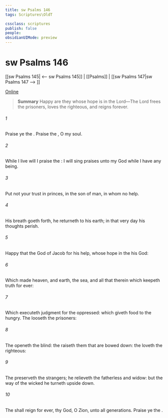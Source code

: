 ```yaml
---
title: sw Psalms 146
tags: Scriptures\OldT

cssclass: scriptures
publish: false
people:
obsidianUIMode: preview
---
```


# sw Psalms 146
[[sw Psalms 145| <-- sw Psalms 145]] | [[Psalms]] | [[sw Psalms 147|sw Psalms 147 --> ]]

[Online](https://churchofjesuschrist.org/study/scriptures/ot/ps/146?lang=eng)

> __Summary__
Happy are they whose hope is in the Lord—The Lord frees the prisoners, loves the righteous, and reigns forever.

###### 1 
Praise ye the . Praise the , O my soul.

###### 2 
While I live will I praise the : I will sing praises unto my God while I have any being.

###### 3 
Put not your trust in princes,  in the son of man, in whom  no help.

###### 4 
His breath goeth forth, he returneth to his earth; in that very day his thoughts perish.

###### 5 
Happy  that  the God of Jacob for his help, whose hope  in the  his God:

###### 6 
Which made heaven, and earth, the sea, and all that therein  which keepeth truth for ever:

###### 7 
Which executeth judgment for the oppressed: which giveth food to the hungry. The  looseth the prisoners:

###### 8 
The  openeth  the blind: the  raiseth them that are bowed down: the  loveth the righteous:

###### 9 
The  preserveth the strangers; he relieveth the fatherless and widow: but the way of the wicked he turneth upside down.

###### 10 
The  shall reign for ever,  thy God, O Zion, unto all generations. Praise ye the .

